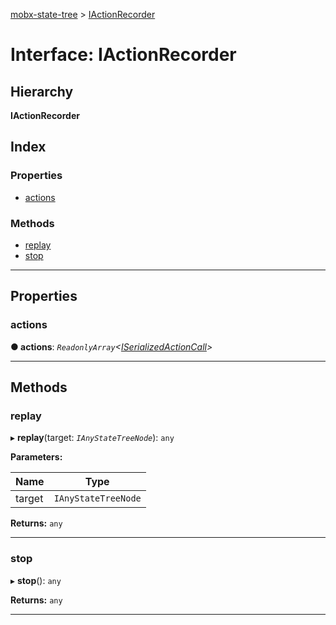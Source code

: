 [mobx-state-tree](../README.md) > [IActionRecorder](../interfaces/iactionrecorder.md)

# Interface: IActionRecorder

## Hierarchy

**IActionRecorder**

## Index

### Properties

* [actions](iactionrecorder.md#actions)

### Methods

* [replay](iactionrecorder.md#replay)
* [stop](iactionrecorder.md#stop)

---

## Properties

<a id="actions"></a>

###  actions

**● actions**: *`ReadonlyArray`<[ISerializedActionCall](iserializedactioncall.md)>*

___

## Methods

<a id="replay"></a>

###  replay

▸ **replay**(target: *`IAnyStateTreeNode`*): `any`

**Parameters:**

| Name | Type |
| ------ | ------ |
| target | `IAnyStateTreeNode` |

**Returns:** `any`

___
<a id="stop"></a>

###  stop

▸ **stop**(): `any`

**Returns:** `any`

___

